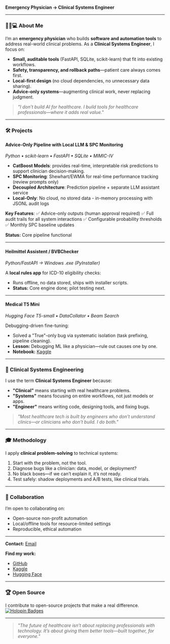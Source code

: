 **Emergency Physician → Clinical Systems Engineer**

---
### 👩‍⚕️💻 About Me
I’m an **emergency physician** who builds **software and automation tools** to address real-world clinical problems.
As a **Clinical Systems Engineer**, I focus on:
- **Small, auditable tools** (FastAPI, SQLite, scikit-learn) that fit into existing workflows.
- **Safety, transparency, and rollback paths**—patient care always comes first.
- **Local-first design** (no cloud dependencies, no unnecessary data sharing).
- **Advice-only systems**—augmenting clinical work, never replacing judgment.

> *"I don’t build AI for healthcare. I build tools for healthcare professionals—where it adds real value."*

---
### 🛠️ Projects
#### Advice-Only Pipeline with Local LLM & SPC Monitoring
*Python • scikit-learn • FastAPI • SQLite • MIMIC-IV*

- **CatBoost Models**: provides real-time, interpretable risk predictions to support clinician decision-making.
- **SPC Monitoring**: Shewhart/EWMA for real-time performance tracking (review prompts only)
- **Decoupled Architecture**: Prediction pipeline + separate LLM assistant service
- **Local-Only**: No cloud, no stored data - in-memory processing with JSONL audit logs

**Key Features**:
✅ Advice-only outputs (human approval required)
✅ Full audit trails for all system interactions
✅ Configurable probability thresholds
✅ Monthly SPC baseline updates

**Status:**
Core pipeline functional

---
#### Heilmittel Assistent / BVBChecker
*Python/FastAPI → Windows .exe (PyInstaller)*

A **local rules app** for ICD-10 eligibility checks:
- Runs offline, no data stored, ships with installer scripts.
- **Status:** Core engine done; pilot testing next.

---
#### Medical T5 Mini
*Hugging Face T5-small • DataCollator • Beam Search*

Debugging-driven fine-tuning:
- Solved a "True"-only bug via systematic isolation (task prefixing, pipeline cleaning).
- **Lesson:** Debugging ML like a physician—rule out causes one by one.
- **Notebook:** [Kaggle](https://www.kaggle.com/code/kjacoby/debugging-journey-t5-fine-tuning-true-bug)

---
### 🧭 Clinical Systems Engineering
I use the term **Clinical Systems Engineer** because:
- **"Clinical"** means starting with real healthcare problems.
- **"Systems"** means focusing on entire workflows, not just models or apps.
- **"Engineer"** means writing code, designing tools, and fixing bugs.

> *"Most healthcare tech is built by engineers who don’t understand clinics—or clinicians who don’t build. I do both."*

---
### 🎓 Methodology
I apply **clinical problem-solving** to technical systems:
1. Start with the problem, not the tool.
2. Diagnose bugs like a clinician: data, model, or deployment?
3. No black boxes—if we can’t explain it, it’s not ready.
4. Test safely: shadow deployments and A/B tests, like clinical trials.

---
### 🤝 Collaboration
I’m open to collaborating on:
- Open-source non-profit automation
- Local/offline tools for resource-limited settings
- Reproducible, ethical automation

---

**Contact:**
[Email](mailto:k.jacoby@posteo.de)


**Find my work:**
- [GitHub](https://github.com/KatharinaJacoby)
- [Kaggle](https://www.kaggle.com/kjacoby)
- [Hugging Face](https://discuss.huggingface.co/u/katharina122/summary)

---
### 🏆 Open Source
I contribute to open-source projects that make a real difference.
[![Holopin Badges](https://holopin.me/katharinajacoby)](https://holopin.io/@katharinajacoby)

---
> *"The future of healthcare isn’t about replacing professionals with technology. It’s about giving them better tools—built together, for everyone."*
